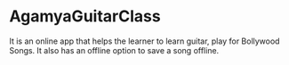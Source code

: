 # AgamyaGuitarClass
It is an online app that helps the learner to learn guitar, play for Bollywood Songs. It also has an offline option to save a song offline.
